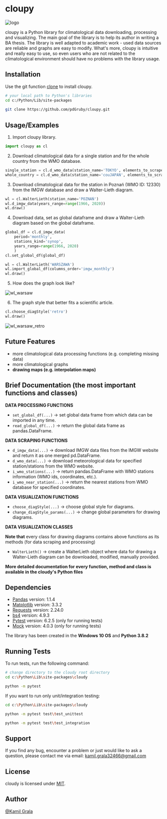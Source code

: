 
# cloupy
![logo](https://i.ibb.co/JQjbdRj/logo.png)

cloupy is a Python library for climatological data downloading, processing and visualizing. The main goal of the library is to help its author in writing a BA thesis. The library is well adapted to academic work - used data sources are reliable and graphs are easy to modify. What's more, cloupy is intuitive and really easy to use, so even users who are not related to the climatological environment should have no problems with the library usage.

## Installation

Use the git function [clone](https://git-scm.com/docs/git-clone/) to install cloupy.

```bash
# your local path to Python's libraries
cd c:/Python/Lib/site-packages
 
git clone https://github.com/pdGruby/cloupy.git
```
    
## Usage/Examples
1. Import cloupy library.
```python
import cloupy as cl
```

2. Download climatological data for a single station and for the whole country from the WMO database.
```python
single_station = cl.d_wmo_data(station_name='TOKYO', elements_to_scrape=['temp', 'preci'])
whole_country = cl.d_wmo_data(station_name='couJAPAN', elements_to_scrape=['temp', 'preci'])
```

3. Download climatological data for the station in Poznań (WMO ID: 12330) from the IMGW database and draw a Walter-Lieth diagram.
```python
wl = cl.WalterLieth(station_name='POZNAŃ')
wl.d_imgw_data(years_range=range(1966, 2020))
wl.draw()
```

4. Download data, set as global dataframe and draw a Walter-Lieth diagram based on the global dataframe.
```python
global_df = cl.d_imgw_data(
    period='monthly', 
    stations_kind='synop', 
    years_range=range(1966, 2020)
    )
cl.set_global_df(global_df)

wl = cl.WalterLieth('WARSZAWA')
wl.import_global_df(columns_order='imgw_monthly')
wl.draw()
```

5. How does the graph look like?

![wl_warsaw](https://i.ibb.co/NYVgSCP/war.png)

6. The graph style that better fits a scientific article.
```python
cl.choose_diagStyle('retro')
wl.draw()
```
![wl_warsaw_retro](https://i.ibb.co/XjyWQ6j/war-retro.png)

## Future Features

- more climatological data processing functions (e.g. completing missing data)
- more climatological graphs
- **drawing maps (e.g. interpolation maps)**
## Brief Documentation (the most important functions and classes)

**DATA PROCESSING FUNCTIONS**

- `set_global_df(...)` -> set global data frame from which data can be imported in any time.
- `read_global_df(...)` -> return the global data frame as pandas.DataFrame.

**DATA SCRAPING FUNCTIONS**

-  `d_imgw_data(...)` -> download IMGW data files from the IMGW website and return it as one merged pd.DataFrame.
- `d_wmo_data(...)` -> download meteorological data for specified station/stations from the WMO website.
- `i_wmo_stations(...)` -> return pandas.DataFrame with WMO stations information (WMO ids, coordinates, etc.).
- `i_wmo_near_station(...)` -> return the nearest stations from WMO database for specified coordinates.


**DATA VISUALIZATION FUNCTIONS**

- `choose_diagStyle(...)` -> choose global style for diagrams.
- `change_diagStyle_params(...)` -> change global parameters for drawing diagrams.


**DATA VISUALIZATION CLASSES**

**Note that** every class for drawing diagrams contains above functions as its methods (for data scraping and processing)

- `WalterLieth()` -> create a WalterLieth object where data for drawing a Walter-Lieth diagram can be downloaded, modified, manually provided.

**More detailed documentation for every function, method and class is available in the cloudy's Python files**




## Dependencies
- [Pandas](https://pandas.pydata.org) version: 1.1.4
- [Matplotlib](https://matplotlib.org) version: 3.3.2
- [Requests](https://requests.readthedocs.io) version: 2.24.0
- [bs4](https://beautiful-soup-4.readthedocs.io/en/latest/) version: 4.9.3
- [Pytest](https://docs.pytest.org/en/latest/) version: 6.2.5 (only for running tests)
- [Mock](http://mock.readthedocs.org/en/latest/) version: 4.0.3 (only for running tests)

The library has been created in the **Windows 10 OS** and **Python 3.8.2**
## Running Tests

To run tests, run the following command:

```bash
# change directory to the cloudy root directory
cd c:\Python\Lib\site-packages\cloudy

python -m pytest 
```

If you want to run only unit/integration testing:

```bash
cd c:\Python\Lib\site-packages\cloudy

python -m pytest test\test_unittest

python -m pytest test\test_integration
```

## Support

If you find any bug, encounter a problem or just would like to ask a question, please contact me via email: kamil.grala32466@gmail.com


## License

cloudy is licensed under [MIT](https://choosealicense.com/licenses/mit/).


## Author

[@Kamil Grala](https://github.com/pdGruby)

